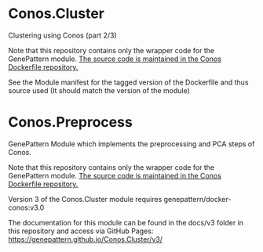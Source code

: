 # Conos.Cluster
Clustering using Conos (part 2/3)

Note that this repository contains only the wrapper code for the GenePattern module.
[The source code is maintained in the Conos Dockerfile repository.](https://github.com/genepattern/docker-conos)

See the Module manifest for the tagged version of the Dockerfile and thus source used (It should match the version of the module)
# Conos.Preprocess
GenePattern Module which implements the preprocessing and PCA steps of Conos.

Note that this repository contains only the wrapper code for the GenePattern module.
[The source code is maintained in the Conos Dockerfile repository.](https://github.com/genepattern/docker-conos)

Version 3 of the Conos.Cluster module requires genepattern/docker-conos:v3.0

The documentation for this module can be found in the docs/v3 folder in this repository and access via GitHub Pages:<br>
https://genepattern.github.io/Conos.Cluster/v3/